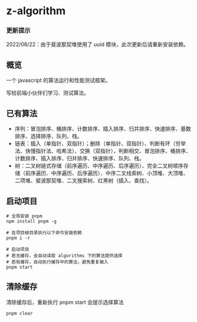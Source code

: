 # z-algorithm
### 更新提示 
2022/08/22：由于斐波那契堆使用了 uuid 模块，此次更新后请重新安装依赖。
## 概览
一个 javascript 的算法运行和性能测试框架。

写给前端小伙伴们学习、测试算法。
## 已有算法
- 序列：冒泡排序、桶排序、计数排序、插入排序、归并排序、快速排序、基数排序、选择排序、队列、栈。
- 链表：插入（单指针、双指针）；删除（单指针、双指针）、判断有环（穷举法、快慢指针法、哈希法）、交换（双指针），判断相交、冒泡排序、桶排序、计数排序、插入排序、归并排序、快速排序、队列、栈。
- 树：二叉树链式存储（前序遍历、中序遍历、后序遍历）、完全二叉树顺序存储（前序遍历、中序遍历、后序遍历）、中序二叉线索树、小顶堆、大顶堆、二项堆、斐波那契堆、二叉搜索树、红黑树（插入、查找）。
## 启动项目
~~~shell
# 全局安装 pnpm
npm install pnpm -g

# 在项目根目录执行以下命令安装依赖
pnpm i -r

# 启动项目
# 若无缓存，会自动读取 algorithms 下的算法提供选择
# 若有缓存，自动执行缓存中的算法，避免重复输入
pnpm start
~~~

## 清除缓存
清除缓存后，重新执行 pnpm start 会提示选择算法
~~~shell
pnpm clear
~~~